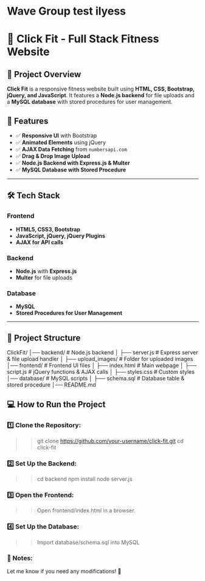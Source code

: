 # Wave Group test ilyess

# 📘 Click Fit - Full Stack Fitness Website

## 📌 Project Overview
**Click Fit** is a responsive fitness website built using **HTML, CSS, Bootstrap, jQuery, and JavaScript**. It features a **Node.js backend** for file uploads and a **MySQL database** with stored procedures for user management.

## 🚀 Features
- ✅ **Responsive UI** with Bootstrap  
- ✅ **Animated Elements** using jQuery  
- ✅ **AJAX Data Fetching** from `numbersapi.com`  
- ✅ **Drag & Drop Image Upload**  
- ✅ **Node.js Backend with Express.js & Multer**  
- ✅ **MySQL Database with Stored Procedure**  

---

## 🛠 Tech Stack
### **Frontend**
- **HTML5, CSS3, Bootstrap**
- **JavaScript, jQuery, jQuery Plugins**
- **AJAX for API calls**

### **Backend**
- **Node.js** with **Express.js**
- **Multer** for file uploads

### **Database**
- **MySQL**
- **Stored Procedures for User Management**

---

## 📂 Project Structure
ClickFit/
│── backend/                  # Node.js backend
│   ├── server.js             # Express server & file upload handler
│   ├── upload_images/        # Folder for uploaded images
│── frontend/                 # Frontend UI files
│   ├── index.html            # Main webpage
│   ├── script.js             # jQuery functions & AJAX calls
│   ├── styles.css            # Custom styles
│── database/                 # MySQL scripts
│   ├── schema.sql            # Database table & stored procedure
│── README.md   

## 💻 How to Run the Project

### **1️⃣ Clone the Repository:**
>> git clone https://github.com/your-username/click-fit.git
>> cd click-fit

### **2️⃣ Set Up the Backend:**
>> cd backend
>> npm install
>> node server.js

### **3️⃣ Open the Frontend:**

>> Open frontend/index.html in a browser.

### **4️⃣ Set Up the Database:**
>> Import database/schema.sql into MySQL

### 📌 Notes:
Let me know if you need any modifications! 🚀
